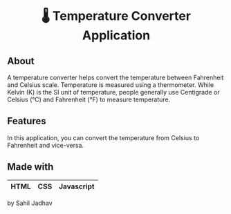 <h1 align="center">🌡️ Temperature Converter Application</h1>

## About
A temperature converter helps convert the temperature between Fahrenheit and Celsius scale. Temperature is measured using a thermometer. While Kelvin (K) is the SI unit of 
temperature, people generally use Centigrade or Celsius (°C) and Fahrenheit (°F) to measure temperature.

## Features
In this application, you can convert the temperature from Celsius to Fahrenheit and vice-versa.

## Made with
|HTML|CSS|Javascript|
|---|---|---|

by Sahil Jadhav
